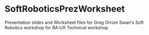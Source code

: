 # SoftRoboticsPrezWorksheet

Presentation slides and Worksheet files for Greg Orrom Swan's Soft Robotics workshop for BA:UX Technical workshop
